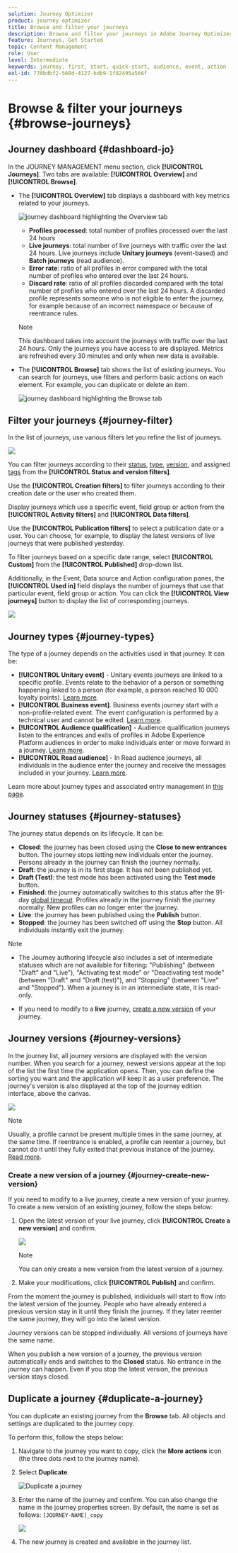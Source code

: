 ```yaml
---
solution: Journey Optimizer
product: journey optimizer
title: Browse and filter your journeys
description: Browse and filter your journeys in Adobe Journey Optimizer
feature: Journeys, Get Started
topic: Content Management
role: User
level: Intermediate
keywords: journey, first, start, quick-start, audience, event, action
exl-id: 770bdbf2-560d-4127-bdb9-1f82495a566f
---
```

# Browse & filter your journeys {#browse-journeys}

## Journey dashboard {#dashboard-jo}

In the JOURNEY MANAGEMENT menu section, click **[!UICONTROL Journeys]**. Two tabs are available: **[!UICONTROL Overview]** and **[!UICONTROL Browse]**.


* The **[!UICONTROL Overview]** tab displays a dashboard with key metrics related to your journeys.

    ![journey dashboard highlighting the Overview tab](assets/journeys-dashboard.png)  

    * **Profiles processed**: total number of profiles processed over the last 24 hours
    * **Live journeys**: total number of live journeys with traffic over the last 24 hours. Live journeys include **Unitary journeys** (event-based) and **Batch journeys** (read audience).
    * **Error rate**: ratio of all profiles in error compared with the total number of profiles who entered over the last 24 hours. 
    * **Discard rate**: ratio of all profiles discarded compared with the total number of profiles who entered over the last 24 hours. A discarded profile represents someone who is not eligible to enter the journey, for example because of an incorrect namespace or because of reentrance rules.

    >[!NOTE]
    >
    >This dashboard takes into account the journeys with traffic over the last 24 hours. Only the journeys you have access to are displayed. Metrics are refreshed every 30 minutes and only when new data is available. 


* The **[!UICONTROL Browse]** tab shows the list of existing journeys. You can search for journeys, use filters and perform basic actions on each element. For example, you can duplicate or delete an item. 

    ![journey dashboard highlighting the Browse tab](assets/journeys-browse.png)  

## Filter your journeys {#journey-filter}

In the list of journeys, use various filters let you refine the list of journeys.

![](assets/filter-journeys.png)

You can filter journeys according to their [status](#journey-statuses), [type](#journey-types), [version](#journey-versions), and assigned [tags](../start/search-filter-categorize.md#tags) from the **[!UICONTROL Status and version filters]**.

Use the **[!UICONTROL Creation filters]** to filter journeys according to their creation date or the user who created them.

Display journeys which use a specific event, field group or action from the **[!UICONTROL Activity filters]** and **[!UICONTROL Data filters]**. 

Use the **[!UICONTROL Publication filters]** to select a publication date or a user. You can choose, for example, to display the latest versions of live journeys that were published yesterday.

To filter journeys based on a specific date range, select **[!UICONTROL Custom]** from the **[!UICONTROL Published]** drop-down list.

Additionally, in the Event, Data source and Action configuration panes, the **[!UICONTROL Used in]** field displays the number of journeys that use that particular event, field group or action. You can click the **[!UICONTROL View journeys]** button to display the list of corresponding journeys.

![](assets/journey3bis.png)


## Journey types {#journey-types}

The type of a journey depends on the activities used in that journey. It can be: 

* **[!UICONTROL Unitary event]** - Unitary events journeys are linked to a specific profile. Events relate to the behavior of a person or something happening linked to a person (for example, a person reached 10 000 loyalty points). [Learn more](../event/about-events.md).
* **[!UICONTROL Business event]**. Business events journey start with a non-profile-related event. The event configuration is performed by a technical user and cannot be edited. [Learn more](../event/about-events.md).
* **[!UICONTROL Audience qualification]** - Audience qualification journeys listen to the entrances and exits of profiles in Adobe Experience Platform audiences in order to make individuals enter or move forward in a journey. [Learn more](audience-qualification-events.md).
* **[!UICONTROL Read audience]** - In Read audience journeys, all individuals in the audience enter the journey and receive the messages included in your journey.  [Learn more](read-audience.md).


Learn more about journey types and associated entry management in [this page](entry-management.md).

## Journey statuses {#journey-statuses}

The journey status depends on its lifecycle. It can be: 

* **Closed**: the journey has been closed using the **Close to new entrances** button. The journey stops letting new individuals enter the journey. Persons already in the journey can finish the journey normally.
* **Draft**: the journey is in its first stage. It has not been published yet.
* **Draft (Test)**: the test mode has been activated using the **Test mode** button.
* **Finished**: the journey automatically switches to this status after the 91-day [global timeout](journey-properties.md#global_timeout). Profiles already in the journey finish the journey normally. New profiles can no longer enter the journey.
* **Live**: the journey has been published using the **Publish** button.
* **Stopped**: the journey has been switched off using the **Stop** button. All individuals instantly exit the journey.

>[!NOTE]
>
>* The Journey authoring lifecycle also includes a set of intermediate statuses which are not available for filtering: "Publishing" (between "Draft" and "Live"), "Activating test mode" or "Deactivating test mode" (between "Draft" and "Draft (test)"), and "Stopping" (between "Live" and "Stopped"). When a journey is in an intermediate state, it is read-only.
>
>* If you need to modify to a **live** journey, [create a new version](#journey-versions) of your journey.


## Journey versions {#journey-versions}

In the journey list, all journey versions are displayed with the version number. When you search for a journey, newest versions appear at the top of the list the first time the application opens. Then, you can define the sorting you want and the application will keep it as a user preference. The journey's version is also displayed at the top of the journey edition interface, above the canvas.

![](assets/journeyversions1.png)

>[!NOTE]
>
>Usually, a profile cannot be present multiple times in the same journey, at the same time. If reentrance is enabled, a profile can reenter a journey, but cannot do it until they fully exited that previous instance of the journey. [Read more](end-journey.md).

### Create a new version of a journey {#journey-create-new-version}

If you need to modify to a live journey, create a new version of your journey. To create a new version of an existing journey, follow the steps below:

1. Open the latest version of your live journey, click **[!UICONTROL Create a new version]** and confirm.

    ![](assets/journeyversions2.png)

    >[!NOTE]
    >
    >You can only create a new version from the latest version of a journey.

1. Make your modifications, click **[!UICONTROL Publish]** and confirm.

From the moment the journey is published, individuals will start to flow into the latest version of the journey. People who have already entered a previous version stay in it until they finish the journey. If they later reenter the same journey, they will go into the latest version.

Journey versions can be stopped individually. All versions of journeys have the same name.

When you publish a new version of a journey, the previous version automatically ends and switches to the **Closed** status. No entrance in the journey can happen. Even if you stop the latest version, the previous version stays closed.



## Duplicate a journey {#duplicate-a-journey}

You can duplicate an existing journey from the **Browse** tab. All objects and settings are duplicated to the journey copy.

To perform this, follow the steps below:

1. Navigate to the journey you want to copy, click the **More actions** icon (the three dots next to the journey name).
1. Select **Duplicate**.

    ![Duplicate a journey](assets/duplicate-jo.png)

1. Enter the name of the journey and confirm. You can also change the name in the journey properties screen. By default, the name is set as follows: `[JOURNEY-NAME]_copy`

    ![](assets/duplicate-jo2.png)

1. The new journey is created and available in the journey list.
